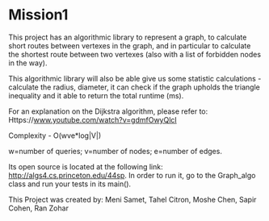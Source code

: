# Mission1
This project has an algorithmic library to represent a graph, to calculate short routes between vertexes in the graph,
and in particular to calculate the shortest route between two vertexes (also with a list of forbidden nodes in the way).

This algorithmic library will also be able give us some statistic calculations - calculate the radius, diameter,
it can check if the graph upholds the triangle inequality and it able to return the total runtime (ms).

For an explanation on the Dijkstra algorithm, please refer to: Https://www.youtube.com/watch?v=gdmfOwyQlcI


Complexity - O(wve*log|V|)

w=number of queries; v=number of nodes; e=number of edges.

Its open source is located at the following link: http://algs4.cs.princeton.edu/44sp.
In order to run it, go to the Graph_algo class and run your tests in its main().

This Project was created by:
Meni Samet, Tahel Citron, Moshe Chen, Sapir Cohen, Ran Zohar
